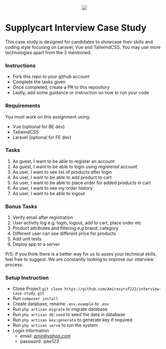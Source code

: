 <p align="center">
    <img align="center" src="https://supplycart.my/wp-content/uploads/2019/09/sc_logo_tm.png">
</p>

# Supplycart Interview Case Study

This case study is designed for candidates to showcase their skills and coding style focusing on Laravel, Vue and TailwindCSS. You may use more technologies apart from the 3 mentioned. 

### Instructions

- Fork this repo to your github account
- Complete the tasks given
- Once completed, create a PR to this repository
- Lastly, add some guidance or instruction on how to run your code

### Requirements

You must work on this assignment using:
 - Vue (optional for BE dev)
 - TailwindCSS
 - Laravel (optional for FE dev)

### Tasks

1. As guest, I want to be able to register an account
2. As guest, I want to be able to login using registered account
3. As user, I want to see list of products after login
4. As user, I want to be able to add product to cart
5. As user, I want to be able to place order for added products in cart
6. As user, I want to see my order history
7. As user, I want to be able to logout

### Bonus Tasks

1. Verify email after registration
2. User activity log e.g. login, logout, add to cart, place order etc
3. Product attributes and filtering e.g brand, category
4. Different user can see different price for products
5. Add unit tests
6. Deploy app to a server


P/S: If you think there is a better way for us to asses your technical skills, feel free to suggest. We are constantly looking to improve our interview process.

### Setup Instruction
- Clone Project `git clone https://github.com/Amirasyraf222/interview-case-study.git`
- Run `composer install` 
- Create database, rename `.env.example` to `.env`
- Run `php artisan migrate` to migrate database 
- Run `php artisan db:seed` to seed the data in database
- Run `php artisan key:generate` to generate key if required
- Run `php artisan serve` to run the system
- Login information 
  - email: *amir@yahoo.com*
  - password: *qwe123*
